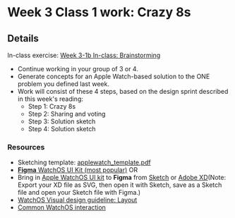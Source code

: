# Week 3 Class 1 work: Crazy 8s

## Details

In-class exercise: [Week 3-1b In-class: Brainstorming](https://drive.google.com/drive/folders/1kCPUsO4_f6Hz47THcBzFBiMlCJIzpvG7)

- Continue working in your group of 3 or 4.
- Generate concepts for an Apple Watch-based solution to the ONE problem you defined last week.
- Work will consist of these 4 steps, based on the design sprint described in this week's reading:
    - Step 1: Crazy 8s 
    - Step 2: Sharing and voting
    - Step 3: Solution sketch 
    - Step 4: Solution sketch 


### Resources 
- Sketching template: [applewatch_template.pdf](../files/applewatch_template.pdf)
- [**Figma** WatchOS UI Kit (most popular)](https://www.figma.com/community/file/860215346713471808) OR 
- Bring in [Apple WatchOS UI kit](https://developer.apple.com/design/resources/#watchos-apps) to **Figma** from [Sketch](https://help.figma.com/hc/en-us/articles/360040514273-Import-Sketch-files) or [Adobe XD](https://mockitt.wondershare.com/adobe-xd/xd-to-figma.html)(Note: Export your XD file as SVG, then open it with Sketch, save as a Sketch file and open your Sketch file with Figma.)
- [WatchOS Visual design guideline: Layout](https://developer.apple.com/design/human-interface-guidelines/watchos/visual-design/layout/)
- [Common WatchOS interaction](https://pbs.twimg.com/media/Dm_StBuU0AE13zI.jpg)